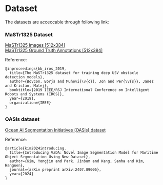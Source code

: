 # Dataset
The datasets are acceccable through following link:   
### MaSTr1325 Dataset
<a href="https://box.vicos.si/borja/mastr1325_dataset/MaSTr1325_images_512x384.zip">MaSTr1325 Images [512x384]</a><br>
<a href="https://box.vicos.si/borja/mastr1325_dataset/MaSTr1325_masks_512x384.zip">MaSTr1325 Ground Truth Annotations [512x384]</a>

Reference: 
```
@inproceedings{bb_iros_2019,
  title={The MaSTr1325 dataset for training deep USV obstacle detection models},
  author={Bovcon, Borja and Muhovi{\v{c}}, Jon and Per{\v{s}}, Janez and Kristan, Matej},
  booktitle={2019 IEEE/RSJ International Conference on Intelligent Robots and Systems (IROS)},
  year={2019},
  organization={IEEE}
}
```

### OASIs dataset
<a href="https://www.navlue.com/dataset">Ocean AI Segmentation Initiatives (OASIs) dataset</a>

Reference: 
```
@article{kim2024introducing,
  title={Introducing VaDA: Novel Image Segmentation Model for Maritime Object Segmentation Using New Dataset},
  author={Kim, Yongjin and Park, Jinbum and Kang, Sanha and Kim, Hanguen},
  journal={arXiv preprint arXiv:2407.09005},
  year={2024}
}
```